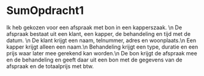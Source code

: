 # SumOpdracht1
Ik heb gekozen voor een afspraak met bon in een kapperszaak. \n
De afspraak bestaat uit een klant, een kapper, de behandeling en tijd met de datum. \n
De klant krijgt een naam, telnummer, adres en woonplaats.\n
Een kapper krijgt alleen een naam.\n
Behandeling krijgt een type, duratie en een prijs waar later mee gerekend kan worden.\n
De bon krijgt de afspraak mee en de behandeling en geeft daar uit een bon met de gegevens van de afspraak en de totaalprijs met btw.
